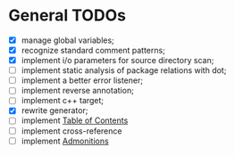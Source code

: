 # General TODOs

- [x] manage global variables;
- [x] recognize standard comment patterns;
- [x] implement i/o parameters for source directory scan;
- [ ] implement static analysis of package relations with dot;
- [ ] implement a better error listener;
- [ ] implement reverse annotation;
- [ ] implement c++ target;
- [x] rewrite generator;
- [ ] implement [Table of Contents](https://www.markdownguide.org/hacks/#table-of-contents)
- [ ] implement cross-reference
- [ ] implement [Admonitions](https://www.markdownguide.org/hacks/#admonitions)
